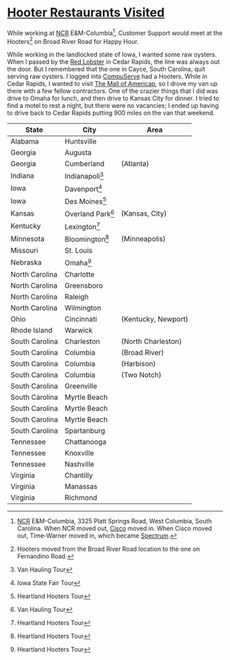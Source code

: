 # [Hooter Restaurants Visited](https://www.hooters.com)

While working at [NCR](https://www.ncr.com) E&M-Columbia[^1], Customer Support would meet at the Hooters[^2] on Broad River Road for Happy Hour.

While working in the landlocked state of Iowa, I wanted some raw oysters. When I passed by the [Red Lobster](https://www.redlobster.com/) in Cedar Rapids, the line was always out the door. But I remembered that the one in Cayce, South Carolina, quit serving raw oysters. I logged into [CompuServe](https://www.compuserve.com/) had a Hooters. While in Cedar Rapids, I wanted to visit [The Mall of Americap](https://www.mallofamerica.com/), so I drove my van up there with a few fellow contractors. One of the crazier things that I did was drive to Omaha for lunch, and then drive to Kansas City for dinner. I tried to find a motel to rest a night, but there were no vacancies; I ended up having to drive back to Cedar Rapids putting 900 miles on the van that weekend.

| State | City | Area |
|-------|------|------|
| Alabama | Huntsville ||
| Georgia | Augusta ||
| Georgia | Cumberland | (Atlanta) |
| Indiana | Indianapoli[^3] ||
| Iowa | Davenport[^5] ||
| Iowa | Des Moines[^4] ||
| Kansas | Overland Park[^3] | (Kansas, City) |
| Kentucky | Lexington[^4] ||
| Minnesota | Bloomington[^4] | (Minneapolis) |
| Missouri | St. Louis ||
| Nebraska | Omaha[^4] ||
| North Carolina | Charlotte ||
| North Carolina | Greensboro ||
| North Carolina | Raleigh ||
| North Carolina | Wilmington ||
| Ohio | Cincinnati | (Kentucky, Newport) |
| Rhode Island | Warwick ||
| South Carolina | Charleston | (North Charleston) |
| South Carolina | Columbia | (Broad River) |
| South Carolina | Columbia | (Harbison) |
| South Carolina | Columbia | (Two Notch) |
| South Carolina | Greenville ||
| South Carolina | Myrtle Beach |   |
| South Carolina | Myrtle Beach |   |
| South Carolina | Myrtle Beach |   |
| South Carolina | Spartanburg ||
| Tennessee | Chattanooga ||
| Tennessee | Knoxville ||
| Tennessee | Nashville ||
| Virginia | Chantilly ||
| Virginia | Manassas ||
| Virginia | Richmond ||

[^1]: [NCR](https://www.ncr.com/) E&M-Columbia, 3325 Platt Springs Road, West Columbia, South Carolina. When NCR moved out, [Cisco](https://www.cisco.com/) moved in. When Cisco moved out, Time-Warner moved in, which became [Spectrum](https:://www.spectrum.com/).
[^2]: Hooters moved from the Broad River Road location to the one on Fernandino Road.
[^3]: Van Hauling Tour
[^4]: Heartland Hooters Tour
[^5]: Iowa State Fair Tour
